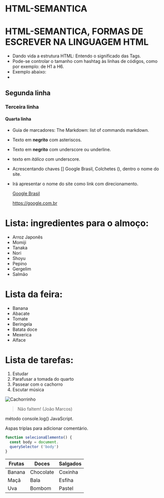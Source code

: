 # HTML-SEMANTICA

# HTML-SEMANTICA, FORMAS DE ESCREVER NA LINGUAGEM HTML

- Dando vida a estrutura HTML: Entendo o significado das Tags.
- Pode-se controlar o tamanho com hashtag às linhas de códigos, como por exemplo: de H1 a H6.
- Exemplo abaixo:
- 
##   Segunda linha
###  Terceira linha
#### Quarta linha

- Guia de marcadores: The Markdown: list of commands markdown.
- Texto em **negrito** com asteriscos.
- Texto em __negrito__ com underscore ou underline.
- texto em _itálico_ com underscore.
- Acrescentando chaves [] Google Brasil, Colchetes (), dentro o nome do site.
- Irá apresentar o nome do site como link com direcionamento.
  
  [Google Brasil](https://google.com.br)
  
  <https://google.com.br>
  
# Lista: ingredientes para o almoço:

* Arroz Japonês
 * Momiji
* Tanaka
 * Nori
* Shoyu
 * Pepino
* Gergelim
 * Salmão
   
# Lista da feira:
* Banana
 * Abacate
* Tomate
 * Beringela
* Batata doce
 * Mexerica
* Alface

# Lista de tarefas:

1. Estudar
2. Parafusar a tomada do quarto
3. Passear com o cachorro
4. Escutar música

![Cachorrinho](https://pipz.com/static/images/blog/eddie.png)

> Não faltem! (João Marcos)

método console.log() JavaScript.

Aspas triplas para adicionar comentário.
```javascript
function selecionaElemento() {
  const body = document.
  querySelector ('body')
} 
```

|Frutas |  Doces  |Salgados|
|-------|---------|--------|
|Banana |Chocolate|Coxinha |
|Maçã   |  Bala   | Esfiha | 
|Uva    | Bombom  | Pastel |